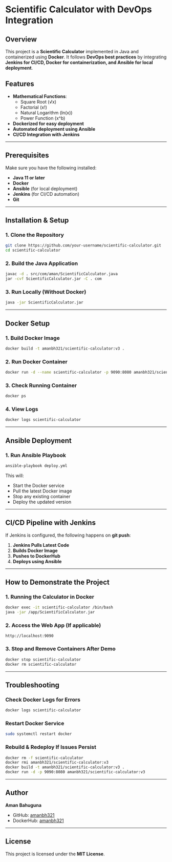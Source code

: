 # Scientific Calculator with DevOps Integration

## Overview
This project is a **Scientific Calculator** implemented in Java and containerized using **Docker**. It follows **DevOps best practices** by integrating **Jenkins for CI/CD, Docker for containerization, and Ansible for local deployment**.

## Features
- **Mathematical Functions**:
  - Square Root (√x)
  - Factorial (x!)
  - Natural Logarithm (ln(x))
  - Power Function (x^b)
- **Dockerized for easy deployment**
- **Automated deployment using Ansible**
- **CI/CD Integration with Jenkins**

---

## Prerequisites
Make sure you have the following installed:
- **Java 11 or later**
- **Docker**
- **Ansible** (for local deployment)
- **Jenkins** (for CI/CD automation)
- **Git**

---

## Installation & Setup

### **1. Clone the Repository**
```bash
git clone https://github.com/your-username/scientific-calculator.git
cd scientific-calculator
```

### **2. Build the Java Application**
```bash
javac -d . src/com/aman/ScientificCalculator.java
jar -cvf ScientificCalculator.jar -C . com
```

### **3. Run Locally (Without Docker)**
```bash
java -jar ScientificCalculator.jar
```

---

## Docker Setup

### **1. Build Docker Image**
```bash
docker build -t amanbh321/scientific-calculator:v3 .
```

### **2. Run Docker Container**
```bash
docker run -d --name scientific-calculator -p 9090:8080 amanbh321/scientific-calculator:v3
```

### **3. Check Running Container**
```bash
docker ps
```

### **4. View Logs**
```bash
docker logs scientific-calculator
```

---

## Ansible Deployment

### **1. Run Ansible Playbook**
```bash
ansible-playbook deploy.yml
```

This will:
- Start the Docker service
- Pull the latest Docker image
- Stop any existing container
- Deploy the updated version

---

## CI/CD Pipeline with Jenkins
If Jenkins is configured, the following happens on **git push**:
1. **Jenkins Pulls Latest Code**
2. **Builds Docker Image**
3. **Pushes to DockerHub**
4. **Deploys using Ansible**

---

## How to Demonstrate the Project
### **1. Running the Calculator in Docker**
```bash
docker exec -it scientific-calculator /bin/bash
java -jar /app/ScientificCalculator.jar
```

### **2. Access the Web App (If applicable)**
```
http://localhost:9090
```

### **3. Stop and Remove Containers After Demo**
```bash
docker stop scientific-calculator
docker rm scientific-calculator
```

---

## Troubleshooting
### **Check Docker Logs for Errors**
```bash
docker logs scientific-calculator
```

### **Restart Docker Service**
```bash
sudo systemctl restart docker
```

### **Rebuild & Redeploy If Issues Persist**
```bash
docker rm -f scientific-calculator
docker rmi amanbh321/scientific-calculator:v3
docker build -t amanbh321/scientific-calculator:v3 .
docker run -d -p 9090:8080 amanbh321/scientific-calculator:v3
```

---

## Author
**Aman Bahuguna**
- GitHub: [amanbh321](https://github.com/amanbh321)
- DockerHub: [amanbh321](https://hub.docker.com/u/amanbh321)

---

## License
This project is licensed under the **MIT License**.

